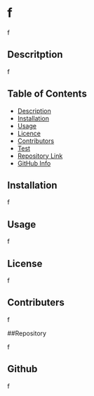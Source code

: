 
# **f** #

f

## Descritption ##

f

## Table of Contents 

- [Description](#Description)
- [Installation](#Installation)
- [Usage](#Usage)
- [Licence](#Licence)
- [Contributors](#Contributors)
- [Test](#Test)
- [Repository Link](#Repository)
- [GitHub Info](#GitHub) 

## Installation

f

## Usage 

f

## License 

f

## Contributers 

f

##Repository 

f

## Github

f
    